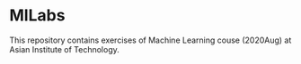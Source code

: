 # MlLabs
This repository contains exercises of Machine Learning couse (2020Aug) at Asian Institute of Technology.
